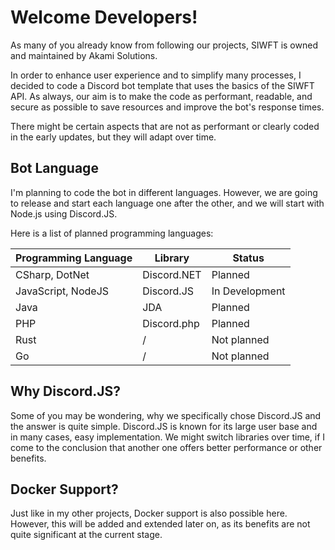 # Welcome Developers!

As many of you already know from following our projects, SIWFT is owned and maintained by Akami Solutions.

In order to enhance user experience and to simplify many processes, I decided to code a Discord bot template that uses the basics of the SIWFT API. As always, our aim is to make the code as performant, readable, and secure as possible to save resources and improve the bot's response times.

There might be certain aspects that are not as performant or clearly coded in the early updates, but they will adapt over time.

## Bot Language

I'm planning to code the bot in different languages. However, we are going to release and start each language one after the other, and we will start with Node.js using Discord.JS.

Here is a list of planned programming languages:

| Programming Language | Library     | Status         |
|----------------------|-------------|----------------|
| CSharp, DotNet       | Discord.NET | Planned        |
| JavaScript, NodeJS   | Discord.JS  | In Development |
| Java                 | JDA         | Planned        |
| PHP                  | Discord.php | Planned        |
| Rust                 | /           | Not planned    |
| Go                   | /           | Not planned    |

## Why Discord.JS?

Some of you may be wondering, why we specifically chose Discord.JS and the answer is quite simple. Discord.JS is known for its large user base and in many cases, easy implementation. We might switch libraries over time, if I come to the conclusion that another one offers better performance or other benefits.

## Docker Support?

Just like in my other projects, Docker support is also possible here. However, this will be added and extended later on, as its benefits are not quite significant at the current stage.